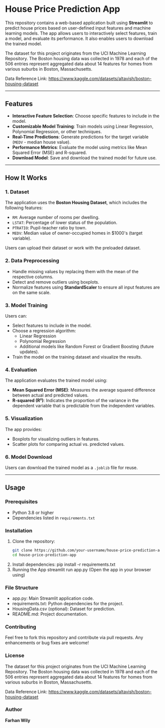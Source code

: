 # House Price Prediction App

This repository contains a web-based application built using **Streamlit** to predict house prices based on user-defined input features and machine learning models. The app allows users to interactively select features, train a model, and evaluate its performance. It also enables users to download the trained model.

The dataset for this project originates from the UCI Machine Learning Repository. The Boston housing data was collected in 1978 and each of the 506 entries represent aggregated data about 14 features for homes from various suburbs in Boston, Massachusetts.

Data Reference Link: https://www.kaggle.com/datasets/altavish/boston-housing-dataset

---

## Features
- **Interactive Feature Selection**: Choose specific features to include in the model.
- **Customizable Model Training**: Train models using Linear Regression, Polynomial Regression, or other techniques.
- **Real-Time Predictions**: Generate predictions for the target variable (`MEDV` - median house value).
- **Performance Metrics**: Evaluate the model using metrics like Mean Squared Error (MSE) and R-squared.
- **Download Model**: Save and download the trained model for future use.

---

## How It Works
### 1. **Dataset**
The application uses the **Boston Housing Dataset**, which includes the following features:
- `RM`: Average number of rooms per dwelling.
- `LSTAT`: Percentage of lower status of the population.
- `PTRATIO`: Pupil-teacher ratio by town.
- `MEDV`: Median value of owner-occupied homes in $1000's (target variable).

Users can upload their dataset or work with the preloaded dataset.

### 2. **Data Preprocessing**
- Handle missing values by replacing them with the mean of the respective columns.
- Detect and remove outliers using boxplots.
- Normalize features using **StandardScaler** to ensure all input features are on the same scale.

### 3. **Model Training**
Users can:
- Select features to include in the model.
- Choose a regression algorithm:
  - Linear Regression
  - Polynomial Regression
  - Additional models like Random Forest or Gradient Boosting (future updates).
- Train the model on the training dataset and visualize the results.

### 4. **Evaluation**
The application evaluates the trained model using:
- **Mean Squared Error (MSE)**: Measures the average squared difference between actual and predicted values.
- **R-squared (R²)**: Indicates the proportion of the variance in the dependent variable that is predictable from the independent variables.

### 5. **Visualization**
The app provides:
- Boxplots for visualizing outliers in features.
- Scatter plots for comparing actual vs. predicted values.

### 6. **Model Download**
Users can download the trained model as a `.joblib` file for reuse.

---

## Usage
### Prerequisites
- Python 3.8 or higher
- Dependencies listed in `requirements.txt`

### Installation
1. Clone the repository:
   ```bash
   git clone https://github.com/your-username/house-price-prediction-app.git
   cd house-price-prediction-app
2. Install dependencies:
  pip install -r requirements.txt
3. Running the App
   streamlit run app.py (Open the app in your browser using)

### File Structure
- app.py: Main Streamlit application code.
- requirements.txt: Python dependencies for the project.
- HousingData.csv (optional): Dataset for prediction.
- README.md: Project documentation.

### Contributing

Feel free to fork this repository and contribute via pull requests. Any enhancements or bug fixes are welcome!

### License

The dataset for this project originates from the UCI Machine Learning Repository. The Boston housing data was collected in 1978 and each of the 506 entries represent aggregated data about 14 features for homes from various suburbs in Boston, Massachusetts.

Data Reference Link: https://www.kaggle.com/datasets/altavish/boston-housing-dataset

### Author

**Farhan Wily**

